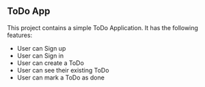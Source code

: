 ## ToDo App

This project contains a simple ToDo Application.
It has the following features:

 - User can Sign up
 - User can Sign in
 - User can create a ToDo
 - User can see their existing ToDo
 - User can mark a ToDo as done
